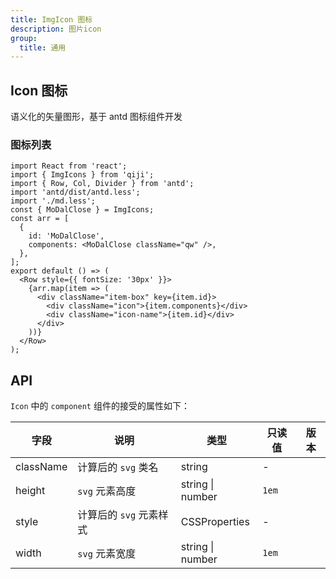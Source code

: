 ```yaml
---
title: ImgIcon 图标
description: 图片icon
group:
  title: 通用
---
```


## Icon 图标

语义化的矢量图形，基于 antd 图标组件开发

### 图标列表

```tsx
import React from 'react';
import { ImgIcons } from 'qiji';
import { Row, Col, Divider } from 'antd';
import 'antd/dist/antd.less';
import './md.less';
const { MoDalClose } = ImgIcons;
const arr = [
  {
    id: 'MoDalClose',
    components: <MoDalClose className="qw" />,
  },
];
export default () => (
  <Row style={{ fontSize: '30px' }}>
    {arr.map(item => (
      <div className="item-box" key={item.id}>
        <div className="icon">{item.components}</div>
        <div className="icon-name">{item.id}</div>
      </div>
    ))}
  </Row>
);
```

## API

`Icon` 中的 `component` 组件的接受的属性如下：

| 字段      | 说明                    | 类型             | 只读值 | 版本 |
| --------- | ----------------------- | ---------------- | ------ | ---- |
| className | 计算后的 `svg` 类名     | string           | -      |      |
| height    | `svg` 元素高度          | string \| number | `1em`  |      |
| style     | 计算后的 `svg` 元素样式 | CSSProperties    | -      |      |
| width     | `svg` 元素宽度          | string \| number | `1em`  |      |
